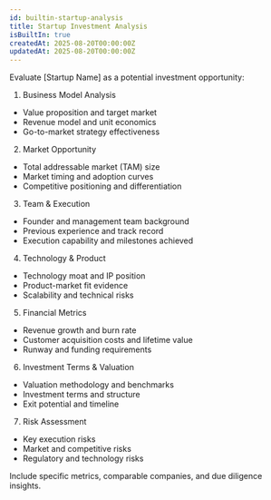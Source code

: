 ```yaml
---
id: builtin-startup-analysis
title: Startup Investment Analysis
isBuiltIn: true
createdAt: 2025-08-20T00:00:00Z
updatedAt: 2025-08-20T00:00:00Z
---
```


Evaluate [Startup Name] as a potential investment opportunity:

1. Business Model Analysis

- Value proposition and target market
- Revenue model and unit economics
- Go-to-market strategy effectiveness

2. Market Opportunity

- Total addressable market (TAM) size
- Market timing and adoption curves
- Competitive positioning and differentiation

3. Team & Execution

- Founder and management team background
- Previous experience and track record
- Execution capability and milestones achieved

4. Technology & Product

- Technology moat and IP position
- Product-market fit evidence
- Scalability and technical risks

5. Financial Metrics

- Revenue growth and burn rate
- Customer acquisition costs and lifetime value
- Runway and funding requirements

6. Investment Terms & Valuation

- Valuation methodology and benchmarks
- Investment terms and structure
- Exit potential and timeline

7. Risk Assessment

- Key execution risks
- Market and competitive risks
- Regulatory and technology risks

Include specific metrics, comparable companies, and due diligence insights.
